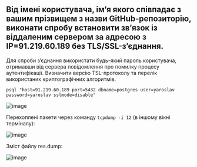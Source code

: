 ## Від імені користувача, ім’я якого співпадає з вашим прізвищем з назви GitHub-репозиторію, виконати спробу встановити зв’язок із віддаленим сервером за адресою з IP=91.219.60.189 без TLS/SSL-з’єднання. 

Для спроби з’єднання використати будь-який пароль користувача, отримавши від сервера повідомлення про помилку процесу аутентифікації.
Визначити версію TSL-протоколу та перелік використаних криптографічних алгоритмів.

`psql "host=91.219.60.189 port=5432 dbname=postgres user=yaroslav password=yaroslav sslmode=disable"`

![image](https://user-images.githubusercontent.com/79399103/208471788-002f5999-802c-4538-a9ab-925bb05b90c6.png)

Перехоплені пакети через команду `tcpdump -i 12` (в іншому вікні терміналу):

![image](https://user-images.githubusercontent.com/79399103/208475169-5d0fc5bf-d89b-4b75-b1d1-c7288433ad8c.png)

Зміст файлу res.dump:

![image](https://user-images.githubusercontent.com/79399103/208476779-3375318d-3d40-4652-b55d-bfeac879189a.png)

